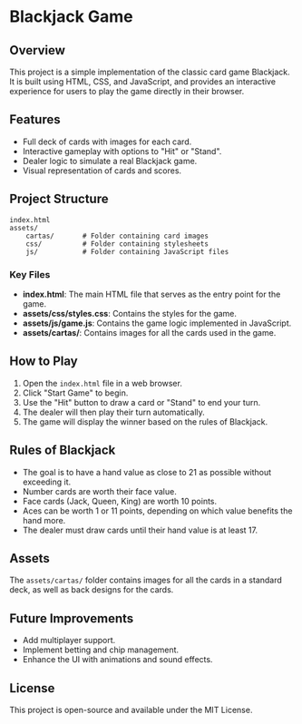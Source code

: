 # Blackjack Game

## Overview
This project is a simple implementation of the classic card game Blackjack. It is built using HTML, CSS, and JavaScript, and provides an interactive experience for users to play the game directly in their browser.

## Features
- Full deck of cards with images for each card.
- Interactive gameplay with options to "Hit" or "Stand".
- Dealer logic to simulate a real Blackjack game.
- Visual representation of cards and scores.

## Project Structure
```
index.html
assets/
	cartas/       # Folder containing card images
	css/          # Folder containing stylesheets
	js/           # Folder containing JavaScript files
```

### Key Files
- **index.html**: The main HTML file that serves as the entry point for the game.
- **assets/css/styles.css**: Contains the styles for the game.
- **assets/js/game.js**: Contains the game logic implemented in JavaScript.
- **assets/cartas/**: Contains images for all the cards used in the game.

## How to Play
1. Open the `index.html` file in a web browser.
2. Click "Start Game" to begin.
3. Use the "Hit" button to draw a card or "Stand" to end your turn.
4. The dealer will then play their turn automatically.
5. The game will display the winner based on the rules of Blackjack.

## Rules of Blackjack
- The goal is to have a hand value as close to 21 as possible without exceeding it.
- Number cards are worth their face value.
- Face cards (Jack, Queen, King) are worth 10 points.
- Aces can be worth 1 or 11 points, depending on which value benefits the hand more.
- The dealer must draw cards until their hand value is at least 17.

## Assets
The `assets/cartas/` folder contains images for all the cards in a standard deck, as well as back designs for the cards.

## Future Improvements
- Add multiplayer support.
- Implement betting and chip management.
- Enhance the UI with animations and sound effects.

## License
This project is open-source and available under the MIT License.
